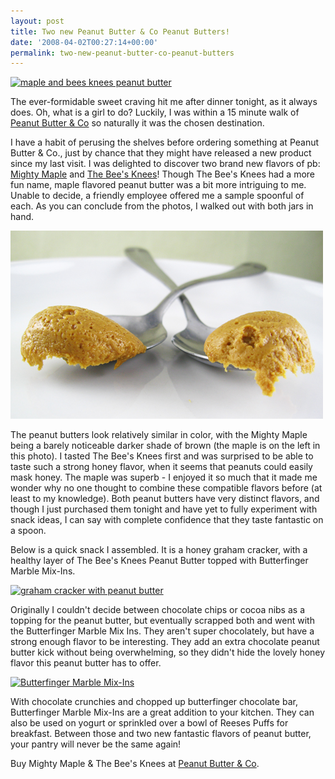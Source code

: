 ```yaml
---
layout: post
title: Two new Peanut Butter & Co Peanut Butters!
date: '2008-04-02T00:27:14+00:00'
permalink: two-new-peanut-butter-co-peanut-butters
---
```

<a href="http://www.flickr.com/photos/kstar810/2382065994/"><img src="http://farm4.static.flickr.com/3079/2382065994_f03b5b5bcd.jpg?v=0" alt="maple and bees knees peanut butter" /></a>

The ever-formidable sweet craving hit me after dinner tonight, as it always does. Oh, what is a girl to do? Luckily, I was within a 15 minute walk of <a href="http://www.ilovepeanutbutter.com/">Peanut Butter & Co</a> so naturally it was the chosen destination. 

I have a habit of perusing the shelves before ordering something at Peanut Butter & Co., just by chance that they might have released a new product since my last visit. I was delighted to discover two brand new flavors of pb: <a href="http://www.ilovepeanutbutter.com/detail_17010008__4.html">Mighty Maple</a> and <a href="http://www.ilovepeanutbutter.com/detail_17010007__4.html">The Bee's Knees</a>! Though The Bee's Knees had a more fun name, maple flavored peanut butter was a bit more intriguing to me. Unable to decide, a friendly employee offered me a sample spoonful of each. As you can conclude from the photos, I walked out with both jars in hand.

<a href="http://www.flickr.com/photos/kstar810/2382066754/"><img src='images/uploads/2008/04/pbcopbs.jpg' alt='peanut butter and co peanut butters' /></a>

The peanut butters look relatively similar in color, with the Mighty Maple being a barely noticeable darker shade of brown (the maple is on the left in this photo). I tasted The Bee's Knees first and was surprised to be able to taste such a strong honey flavor, when it seems that peanuts could easily mask honey. The maple was superb - I enjoyed it so much that it made me wonder why no one thought to combine these compatible flavors before (at least to my knowledge). Both peanut butters have very distinct flavors, and though I just purchased them tonight and have yet to fully experiment with snack ideas, I can say with complete confidence that they taste fantastic on a spoon.

Below is a quick snack I assembled. It is a honey graham cracker, with a healthy layer of The Bee's Knees Peanut Butter topped with Butterfinger Marble Mix-Ins.

<a href="http://www.flickr.com/photos/kstar810/2381234819/"><img src="http://farm4.static.flickr.com/3271/2381234819_d3ecc7c176.jpg?v=0" alt="graham cracker with peanut butter" /></a>

Originally I couldn't decide between chocolate chips or cocoa nibs as a topping for the peanut butter, but eventually scrapped both and went with the Butterfinger Marble Mix Ins. They aren't super chocolately, but have a strong enough flavor to be interesting. They add an extra chocolate peanut butter kick without being overwhelming, so they didn't hide the lovely honey flavor this peanut butter has to offer.

<a href="http://www.flickr.com/photos/kstar810/2382067358/"><img src="http://farm4.static.flickr.com/3022/2382067358_7c5528c27f.jpg?v=0" alt="Butterfinger Marble Mix-Ins" /></a>

With chocolate crunchies and chopped up butterfinger chocolate bar, Butterfinger Marble Mix-Ins are a great addition to your kitchen. They can also be used on yogurt or sprinkled over a bowl of Reeses Puffs for breakfast. Between those and two new fantastic flavors of peanut butter, your pantry will never be the same again!

Buy Mighty Maple & The Bee's Knees at <a href="http://www.ilovepeanutbutter.com/">Peanut Butter & Co</a>.
